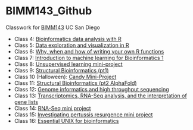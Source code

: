 # BIMM143_Github
Classwork for [BIMM143](https://bioboot.github.io/bimm143_F24) UC San Diego

- Class 4: [Bioinformatics data analysis with R](https://github.com/Mariam1231/BIMM143_Github/blob/main/04_lab_bimm_graphs.pdf)
- Class 5: [Data exploration and visualization in R](https://github.com/Mariam1231/BIMM143_Github/blob/main/Class%2005/Class%205.md)
- Class 6: [Why, when and how of writing your own R functions](https://github.com/Mariam1231/BIMM143_Github/blob/main/Functions_BIMM-143-Class-6.pdf)
- Class 7: [Introduction to machine learning for Bioinformatics 1](https://github.com/Mariam1231/BIMM143_Github/blob/main/BIMM-143-Class-07_lab.pdf)
- Class 8: [Unsupervised learning mini-project](https://github.com/Mariam1231/BIMM143_Github/blob/main/PCA-mini_project.pdf)
- Class 9: [Structural Bioinformatics (pt1)](https://github.com/Mariam1231/BIMM143_Github/blob/main/Class-9-Bioinformatics_lab.pdf)
- Class 10 (Halloween): [Candy Mini-Project](https://github.com/Mariam1231/BIMM143_Github/blob/main/Class%20Halloween/Halloween.pdf)
- Class 11: [Structural Bioinformatics (pt2 AlphaFold)](https://github.com/Mariam1231/BIMM143_Github/blob/main/Class-9-Bioinformatics_lab.pdf)
- Class 12: [Genome informatics and high throughput sequencing]()
- Class 13: [Transcriptomics, RNA-Seq analysis, and the interpretation of gene lists](https://github.com/Mariam1231/BIMM143_Github/blob/main/Class%2013%20BIMM%20143/Class%2013.md)
- Class 14: [RNA-Seq mini project](https://github.com/Mariam1231/BIMM143_Github/blob/main/Class%2014/Class-14-final.pdf)
- Class 15: [Investigating pertussis resurgence mini project](https://github.com/Mariam1231/BIMM143_Github/blob/main/Class%2015%20File/Class-15-Doc.pdf)
- Class 16: [Essential UNIX for bioinformatics]()


